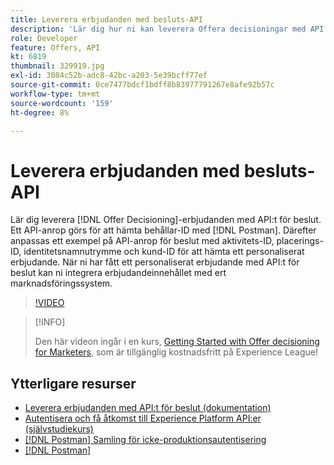 ```yaml
---
title: Leverera erbjudanden med besluts-API
description: 'Lär dig hur ni kan leverera Offera decisioningar med API:t för beslut. '
role: Developer
feature: Offers, API
kt: 6819
thumbnail: 329919.jpg
exl-id: 3084c52b-adc8-42bc-a203-5e39bcff77ef
source-git-commit: 0ce7477bdcf1bdff8b83977791267e8afe92b57c
workflow-type: tm+mt
source-wordcount: '159'
ht-degree: 8%

---
```


# Leverera erbjudanden med besluts-API

Lär dig leverera [!DNL Offer Decisioning]-erbjudanden med API:t för beslut. Ett API-anrop görs för att hämta behållar-ID med [!DNL Postman]. Därefter anpassas ett exempel på API-anrop för beslut med aktivitets-ID, placerings-ID, identitetsnamnutrymme och kund-ID för att hämta ett personaliserat erbjudande. När ni har fått ett personaliserat erbjudande med API:t för beslut kan ni integrera erbjudandeinnehållet med ert marknadsföringssystem.

>[!VIDEO](https://video.tv.adobe.com/v/329919?quality=12&learn=on)

>[!INFO]
>
> Den här videon ingår i en kurs, [Getting Started with Offer decisioning for Marketers](https://experienceleague.adobe.com/?recommended=ExperiencePlatform-U-1-2020.1.offerdecisioning), som är tillgänglig kostnadsfritt på Experience League!


## Ytterligare resurser

* [Leverera erbjudanden med API:t för beslut (dokumentation)](https://experienceleague.adobe.com/docs/journey-optimizer/using/offer-decisioniong/api-reference/offer-delivery/deliver-offers.html)
* [Autentisera och få åtkomst till Experience Platform API:er (självstudiekurs)](https://experienceleague.adobe.com/docs/platform-learn/tutorials/platform-api-authentication.html)
* [[!DNL Postman] Samling för icke-produktionsautentisering](https://github.com/adobe/experience-platform-postman-samples/tree/master/apis/ims)
* [[!DNL Postman]](https://www.postman.com/)
